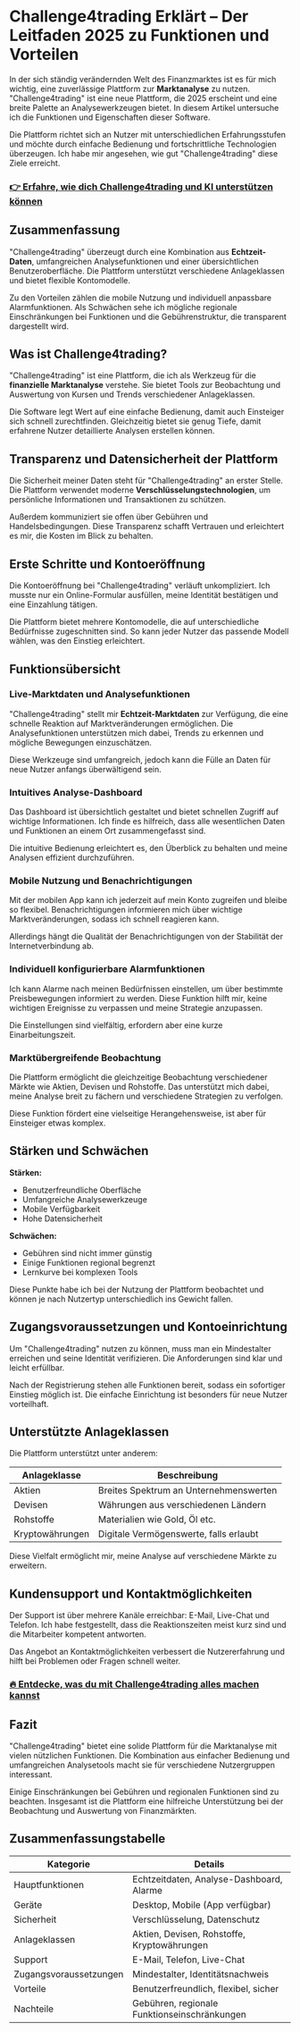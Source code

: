 # Challenge4trading Erklärt – Der Leitfaden 2025 zu Funktionen und Vorteilen
   
In der sich ständig verändernden Welt des Finanzmarktes ist es für mich wichtig, eine zuverlässige Plattform zur **Marktanalyse** zu nutzen. "Challenge4trading" ist eine neue Plattform, die 2025 erscheint und eine breite Palette an Analysewerkzeugen bietet. In diesem Artikel untersuche ich die Funktionen und Eigenschaften dieser Software.

Die Plattform richtet sich an Nutzer mit unterschiedlichen Erfahrungsstufen und möchte durch einfache Bedienung und fortschrittliche Technologien überzeugen. Ich habe mir angesehen, wie gut "Challenge4trading" diese Ziele erreicht.

### [👉 Erfahre, wie dich Challenge4trading und KI unterstützen können](https://tinyurl.com/2b6sq9o7)
## Zusammenfassung  
"Challenge4trading" überzeugt durch eine Kombination aus **Echtzeit-Daten**, umfangreichen Analysefunktionen und einer übersichtlichen Benutzeroberfläche. Die Plattform unterstützt verschiedene Anlageklassen und bietet flexible Kontomodelle.

Zu den Vorteilen zählen die mobile Nutzung und individuell anpassbare Alarmfunktionen. Als Schwächen sehe ich mögliche regionale Einschränkungen bei Funktionen und die Gebührenstruktur, die transparent dargestellt wird.

## Was ist Challenge4trading?  
"Challenge4trading" ist eine Plattform, die ich als Werkzeug für die **finanzielle Marktanalyse** verstehe. Sie bietet Tools zur Beobachtung und Auswertung von Kursen und Trends verschiedener Anlageklassen. 

Die Software legt Wert auf eine einfache Bedienung, damit auch Einsteiger sich schnell zurechtfinden. Gleichzeitig bietet sie genug Tiefe, damit erfahrene Nutzer detaillierte Analysen erstellen können.

## Transparenz und Datensicherheit der Plattform  
Die Sicherheit meiner Daten steht für "Challenge4trading" an erster Stelle. Die Plattform verwendet moderne **Verschlüsselungstechnologien**, um persönliche Informationen und Transaktionen zu schützen. 

Außerdem kommuniziert sie offen über Gebühren und Handelsbedingungen. Diese Transparenz schafft Vertrauen und erleichtert es mir, die Kosten im Blick zu behalten.

## Erste Schritte und Kontoeröffnung  
Die Kontoeröffnung bei "Challenge4trading" verläuft unkompliziert. Ich musste nur ein Online-Formular ausfüllen, meine Identität bestätigen und eine Einzahlung tätigen. 

Die Plattform bietet mehrere Kontomodelle, die auf unterschiedliche Bedürfnisse zugeschnitten sind. So kann jeder Nutzer das passende Modell wählen, was den Einstieg erleichtert.

## Funktionsübersicht  

### Live-Marktdaten und Analysefunktionen  
"Challenge4trading" stellt mir **Echtzeit-Marktdaten** zur Verfügung, die eine schnelle Reaktion auf Marktveränderungen ermöglichen. Die Analysefunktionen unterstützen mich dabei, Trends zu erkennen und mögliche Bewegungen einzuschätzen.

Diese Werkzeuge sind umfangreich, jedoch kann die Fülle an Daten für neue Nutzer anfangs überwältigend sein.

### Intuitives Analyse-Dashboard  
Das Dashboard ist übersichtlich gestaltet und bietet schnellen Zugriff auf wichtige Informationen. Ich finde es hilfreich, dass alle wesentlichen Daten und Funktionen an einem Ort zusammengefasst sind.

Die intuitive Bedienung erleichtert es, den Überblick zu behalten und meine Analysen effizient durchzuführen.

### Mobile Nutzung und Benachrichtigungen  
Mit der mobilen App kann ich jederzeit auf mein Konto zugreifen und bleibe so flexibel. Benachrichtigungen informieren mich über wichtige Marktveränderungen, sodass ich schnell reagieren kann.

Allerdings hängt die Qualität der Benachrichtigungen von der Stabilität der Internetverbindung ab.

### Individuell konfigurierbare Alarmfunktionen  
Ich kann Alarme nach meinen Bedürfnissen einstellen, um über bestimmte Preisbewegungen informiert zu werden. Diese Funktion hilft mir, keine wichtigen Ereignisse zu verpassen und meine Strategie anzupassen.

Die Einstellungen sind vielfältig, erfordern aber eine kurze Einarbeitungszeit.

### Marktübergreifende Beobachtung  
Die Plattform ermöglicht die gleichzeitige Beobachtung verschiedener Märkte wie Aktien, Devisen und Rohstoffe. Das unterstützt mich dabei, meine Analyse breit zu fächern und verschiedene Strategien zu verfolgen.

Diese Funktion fördert eine vielseitige Herangehensweise, ist aber für Einsteiger etwas komplex.

## Stärken und Schwächen  
**Stärken:**  
- Benutzerfreundliche Oberfläche  
- Umfangreiche Analysewerkzeuge  
- Mobile Verfügbarkeit  
- Hohe Datensicherheit  

**Schwächen:**  
- Gebühren sind nicht immer günstig  
- Einige Funktionen regional begrenzt  
- Lernkurve bei komplexen Tools  

Diese Punkte habe ich bei der Nutzung der Plattform beobachtet und können je nach Nutzertyp unterschiedlich ins Gewicht fallen.

## Zugangsvoraussetzungen und Kontoeinrichtung  
Um "Challenge4trading" nutzen zu können, muss man ein Mindestalter erreichen und seine Identität verifizieren. Die Anforderungen sind klar und leicht erfüllbar. 

Nach der Registrierung stehen alle Funktionen bereit, sodass ein sofortiger Einstieg möglich ist. Die einfache Einrichtung ist besonders für neue Nutzer vorteilhaft.

## Unterstützte Anlageklassen  
Die Plattform unterstützt unter anderem:  

| Anlageklasse  | Beschreibung                          |  
|---------------|------------------------------------|  
| Aktien        | Breites Spektrum an Unternehmenswerten |  
| Devisen       | Währungen aus verschiedenen Ländern  |  
| Rohstoffe     | Materialien wie Gold, Öl etc.          |  
| Kryptowährungen | Digitale Vermögenswerte, falls erlaubt |  

Diese Vielfalt ermöglicht mir, meine Analyse auf verschiedene Märkte zu erweitern.

## Kundensupport und Kontaktmöglichkeiten  
Der Support ist über mehrere Kanäle erreichbar: E-Mail, Live-Chat und Telefon. Ich habe festgestellt, dass die Reaktionszeiten meist kurz sind und die Mitarbeiter kompetent antworten. 

Das Angebot an Kontaktmöglichkeiten verbessert die Nutzererfahrung und hilft bei Problemen oder Fragen schnell weiter.

### [🔥 Entdecke, was du mit Challenge4trading alles machen kannst](https://tinyurl.com/2b6sq9o7)
## Fazit  
"Challenge4trading" bietet eine solide Plattform für die Marktanalyse mit vielen nützlichen Funktionen. Die Kombination aus einfacher Bedienung und umfangreichen Analysetools macht sie für verschiedene Nutzergruppen interessant. 

Einige Einschränkungen bei Gebühren und regionalen Funktionen sind zu beachten. Insgesamt ist die Plattform eine hilfreiche Unterstützung bei der Beobachtung und Auswertung von Finanzmärkten.

## Zusammenfassungstabelle  

| Kategorie                  | Details                                      |  
|---------------------------|----------------------------------------------|  
| Hauptfunktionen            | Echtzeitdaten, Analyse-Dashboard, Alarme    |  
| Geräte                    | Desktop, Mobile (App verfügbar)               |  
| Sicherheit                | Verschlüsselung, Datenschutz                   |  
| Anlageklassen             | Aktien, Devisen, Rohstoffe, Kryptowährungen  |  
| Support                   | E-Mail, Telefon, Live-Chat                     |  
| Zugangsvoraussetzungen    | Mindestalter, Identitätsnachweis               |  
| Vorteile                  | Benutzerfreundlich, flexibel, sicher           |  
| Nachteile                 | Gebühren, regionale Funktionseinschränkungen |